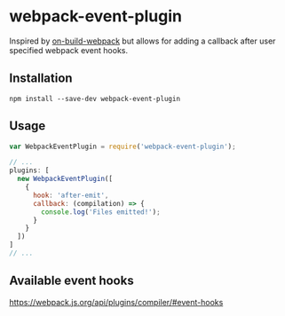 # webpack-event-plugin
Inspired by [on-build-webpack](https://github.com/kossnocorp/on-build-webpack) but allows for adding a callback after user specified webpack event hooks.

## Installation
```
npm install --save-dev webpack-event-plugin
```

## Usage
``` javascript
var WebpackEventPlugin = require('webpack-event-plugin');

// ...  
plugins: [
  new WebpackEventPlugin([
    {
      hook: 'after-emit',
      callback: (compilation) => {
        console.log('Files emitted!');
      }
    }
  ])
]
// ...
```

## Available event hooks
https://webpack.js.org/api/plugins/compiler/#event-hooks
